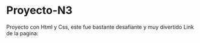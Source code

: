 # Proyecto-N3
Proyecto con Html y Css, este fue bastante desafiante y muy divertido
Link de la pagina: 
